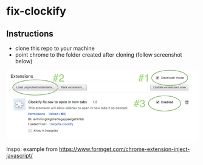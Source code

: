 # fix-clockify

## Instructions

- clone this repo to your machine
- point chrome to the folder created after cloning (follow screenshot below)

![guide png](./guide.png)


Inspo:
example from
https://www.formget.com/chrome-extension-inject-javascript/

